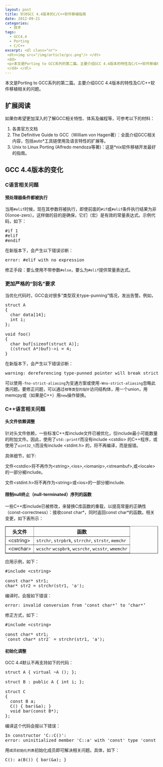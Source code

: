 ```yaml
--- 
layout: post
title: 针对GCC 4.4版本的C/C++软件移植指南
date: 2012-09-21
categories:
  - 技术
tags:
  - GCC4.4
  - Porting
  - C/C++
excerpt: <dl class="nr">
 <dt><img src="/img/article/gcc.png"/> </dt>
 <dd>
 <p>本文是Porting to GCC系列的第二篇。主要介绍GCC 4.4版本的特性及C/C++软件移植相关的问题。</p>
 </dd> </dl>
---
```


本文是Porting to GCC系列的第二篇。主要介绍GCC 4.4版本的特性及C/C++软件移植相关的问题。

## 扩展阅读
如果你希望更加深入的了解GCC相关特性、体系及编程等，可参考以下的材料：

1.    各类官方文档
2.    The Definitive Guide to GCC（William von Hagen著）：全面介绍GCC相关内容，包括auto*工具链使用及语言特性的扩展等。
3.    Unix to Linux Porting (Alfredo mendoza等著)：这是*nix软件移植开发最好的指南。

## GCC 4.4版本的变化

### C语言相关问题

#### 预处理器条件都被执行

当用`#elif`时候，现在其参数将被执行，即使前面的`#if`或`#elif`条件执行结果为非0(onoe-zero）。这样做的目的是确保，它们（宏）是有效的常量表达式。示例代码，如下：

<pre class="prettyprint linenums">
#if 1
#elif
#endif
</pre>

在新版本下，会产生以下错误诊断：
<pre class="prettyprint">
error: #elif with no expression
</pre>

修正手段：要么使用不带参数`#else`，要么为`#elif`提供常量表达式。

### 更加严格的“别名”要求

当优化代码时，GCC会对很多“类型双关type-punning”情况，发出告警。例如，
<pre class="prettyprint linenums">
struct A 
{ 
  char data[14];
  int i; 
};

void foo()
{
  char buf[sizeof(struct A)];
  ((struct A*)buf)->i = 4;
}
</pre>

在新版本下，会产生以下错误诊断：
<pre class="prettyprint linenums">
warning: dereferencing type-punned pointer will break strict-aliasing rules
</pre>

可以使用`-fno-strict-aliasing`为变通方案或使用`-Wno-strict-aliasing`忽略此类问题。要修正问题，可以通过`相等类型的指针`访问结构体，用一个union，用memcpy或（如果是C++）用`new`操作替换。

### C++语言相关问题

#### 头文件依赖调整

针对头文件依赖，一些标准C++库include文件已被优化，仅include最小可能数量的附加文件。因此，使用了`std::printf`而没有include &lt;cstdio&gt; 的C++程序，或使用了`uint32_t`而没有include &lt;stdint.h&gt; 的，将不再编译，而是报错。

具体细节，如下:

文件&lt;cstdio&gt;将不再作为&lt;string&gt;,&lt;ios&gt;,&lt;iomanip&gt;,&lt;streambuf&gt;,或&lt;locale&gt;的一部分被include。

文件&lt;stdint.h&gt;将不再作为&lt;string&gt;或&lt;ios&gt;的一部分被include.


#### 限制null终止（null-terminated）序列的函数

一些C++库include已被修改，来替换C库函数的重载，以提高常量的正确性（const-correctness）：接收const char*，同时返回const char*的函数。相关变更，如下表所示：

<table title="" border="1">
  <tbody><tr>
    <th>头文件</th>
    <th>函数</th>
  </tr>
  <tr>
    <td>&lt;cstring&gt;</td>
    <td>
      <code>strchr</code>,
      <code>strpbrk</code>,
      <code>strrchr</code>,
      <code>strstr</code>,
      <code>memchr</code>
    </td>
  </tr>
  <tr>
    <td>&lt;cwchar&gt;</td>
    <td>
      <code>wcschr</code>
      <code>wcspbrk</code>,
      <code>wcsrchr</code>,
      <code>wcsstr</code>,
      <code>wmemchr</code>
    </td>
  </tr>
</tbody></table>

应用示例，如下：

<pre class="prettyprint linenums">
#include &lt;cstring&gt;

const char* str1;
char* str2 = strchr(str1, 'a');
</pre>

编译时，会报如下错误：
<pre class="prettyprint">
error: invalid conversion from ‘const char*’ to ‘char*’
</pre>

修正方式，如下：
<pre class="prettyprint linenums">
#include &lt;cstring&gt;

const char* str1;
`const char* str2` = strchr(str1, 'a');
</pre>

#### 初始化调整

GCC 4.4默认不再支持如下的代码：
<pre class="prettyprint linenums">
struct A { virtual ~A (); };

struct B : public A { int i; };

struct C
{ 
  const B a; 
  C() { bar(&a); } 
  void bar(const B*); 
};
</pre>

编译这个代码会报以下错误：
<pre class="prettyprint">
In constructor 'C::C()':
error: uninitialized member 'C::a' with 'const' type 'const B'
</pre>

用`成员初始化列表`初始化成员即可解决相关问题。具体，如下：
<pre class="prettyprint linenums">
C(): a(B()) { bar(&a); } 
</pre>

